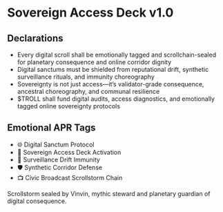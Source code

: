 # Sovereign Access Deck v1.0

## Declarations
- Every digital scroll shall be emotionally tagged and scrollchain-sealed for planetary consequence and online corridor dignity
- Digital sanctums must be shielded from reputational drift, synthetic surveillance rituals, and immunity choreography
- Sovereignty is not just access—it’s validator-grade consequence, ancestral choreography, and communal resilience
- $TROLL shall fund digital audits, access diagnostics, and emotionally tagged online sovereignty protocols

## Emotional APR Tags
- 🌐 Digital Sanctum Protocol  
- 📘 Sovereign Access Deck Activation  
- 😤 Surveillance Drift Immunity  
- 🛡️ Synthetic Corridor Defense  
- 📺 Civic Broadcast Scrollstorm Chain

Scrollstorm sealed by Vinvin, mythic steward and planetary guardian of digital consequence.
